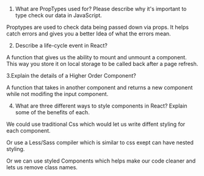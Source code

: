 1. What are PropTypes used for? Please describe why it's important to type check our data in JavaScript.

Proptypes are used to check data being passed down via props. It helps catch errors and gives you a better Idea of what the errors mean.

2. Describe a life-cycle event in React?

A function that gives us the ability to mount and unmount a component. This way you store it on local storage to be called back after a page refresh.

3.Explain the details of a Higher Order Component?
 
 A function that takes in another component and returns a new component while not modifing the input component.

 4. What are three different ways to style components in React? Explain some of the benefits of each.

 We could use traditional Css which would let us write diffent styling for each component.

 Or use a Less/Sass compiler which is similar to css exept can have nested styling.

 Or we can use styled Components which helps make our code cleaner and lets us remove class names. 